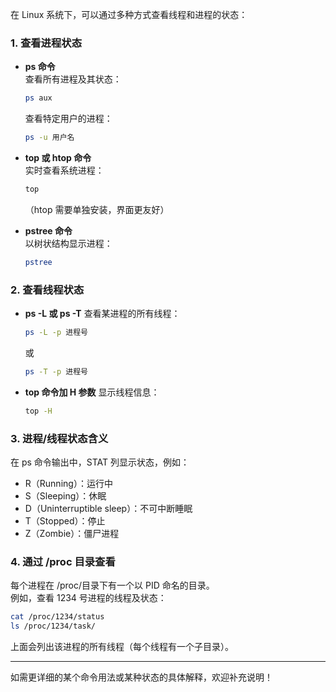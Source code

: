 在 Linux 系统下，可以通过多种方式查看线程和进程的状态：

### 1. 查看进程状态

- **ps 命令**  
  查看所有进程及其状态：
  ```bash
  ps aux
  ```
  查看特定用户的进程：
  ```bash
  ps -u 用户名
  ```

- **top 或 htop 命令**  
  实时查看系统进程：
  ```bash
  top
  ```
  （htop 需要单独安装，界面更友好）

- **pstree 命令**  
  以树状结构显示进程：
  ```bash
  pstree
  ```

### 2. 查看线程状态

- **ps -L 或 ps -T**
  查看某进程的所有线程：
  ```bash
  ps -L -p 进程号
  ```
  或
  ```bash
  ps -T -p 进程号
  ```

- **top 命令加 H 参数**
  显示线程信息：
  ```bash
  top -H
  ```

### 3. 进程/线程状态含义

在 ps 命令输出中，STAT 列显示状态，例如：
- R（Running）：运行中
- S（Sleeping）：休眠
- D（Uninterruptible sleep）：不可中断睡眠
- T（Stopped）：停止
- Z（Zombie）：僵尸进程

### 4. 通过 /proc 目录查看

每个进程在 /proc/目录下有一个以 PID 命名的目录。  
例如，查看 1234 号进程的线程及状态：
```bash
cat /proc/1234/status
ls /proc/1234/task/
```
上面会列出该进程的所有线程（每个线程有一个子目录）。

---

如需更详细的某个命令用法或某种状态的具体解释，欢迎补充说明！